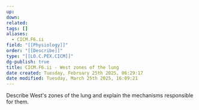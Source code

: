 ```yaml
---
up: 
down: 
related: 
tags: []
aliases:
  - CICM.F6.ii
field: "[[Physiology]]"
order: "[[Describe]]"
type: "[[LO.C.PEX.CICM]]"
dg-publish: true
title: CICM.F6.ii - West zones of the lung
date created: Tuesday, February 25th 2025, 06:29:17
date modified: Tuesday, March 25th 2025, 16:09:21
---
```


Describe West's zones of the lung and explain the mechanisms responsible for them.
